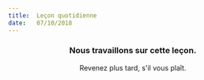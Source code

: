 ```yaml
---
title:  Leçon quotidienne
date:   07/10/2018
---
```


### <center>Nous travaillons sur cette leçon.</center>
<center>Revenez plus tard, s'il vous plaît.</center>